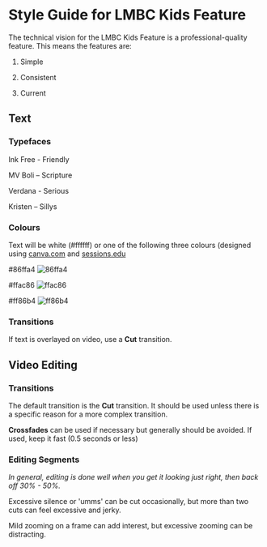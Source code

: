 # Style Guide for LMBC Kids Feature

The technical vision for the LMBC Kids Feature is a professional-quality feature.  This means the features are:

1) Simple

1) Consistent

1) Current

## Text

### Typefaces

Ink Free - Friendly

MV Boli – Scripture

Verdana - Serious

Kristen – Sillys

### Colours

Text will be white (#ffffff) or one of the following three colours (designed using [canva.com](https://www.canva.com/colors/color-wheel/) and [sessions.edu](https://www.sessions.edu/color-calculator/)

#86ffa4 ![86ffa4](https://via.placeholder.com/15/86ffa4/000000?text=+)

#ffac86 ![ffac86](https://via.placeholder.com/15/ffac86/000000?text=+)

#ff86b4 ![ff86b4](https://via.placeholder.com/15/ff86b4/000000?text=+)

### Transitions

If text is overlayed on video, use a **Cut** transition.

## Video Editing

### Transitions

The default transition is the **Cut** transition.  It should be used unless there is a specific reason for a more complex transition.

**Crossfades** can be used if necessary but generally should be avoided.  If used, keep it fast (0.5 seconds or less)

### Editing Segments

*In general, editing is done well when you get it looking just right, then back off 30% - 50%.*

Excessive silence or 'umms' can be cut occasionally, but more than two cuts can feel excessive and jerky.

Mild zooming on a frame can add interest, but excessive zooming can be distracting.
